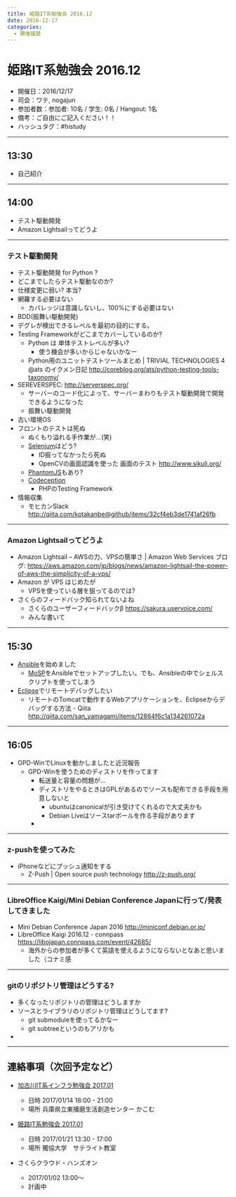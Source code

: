 ```yaml
---
title: 姫路IT系勉強会 2016.12
date: 2016-12-17
categories:
  - 開催履歴
---
```


# 姫路IT系勉強会 2016.12

* 開催日：2016/12/17
* 司会：ワテ, nogajun
* 参加者数：参加者: 10名 / 学生: 0名 / Hangout: 1名
* 備考：ご自由にご記入ください！！
* ハッシュタグ：#histudy

---
## 13:30

* 自己紹介

---

## 14:00

* テスト駆動開発
* Amazon Lightsailってどうよ

---

### テスト駆動開発

* テスト駆動開発 for Python ?
* どこまでしたらテスト駆動なのか?
* 仕様変更に弱い? 本当?
* 網羅する必要はない
    * カバレッジは意識しないし、100%にする必要はない
* BDD(振舞い駆動開発)
* デグレが検出できるレベルを最初の目的にする。
* Testing Frameworkがどこまでカバーしているのか?
    * Python は 単体テストレベルが多い?
        * 使う機会が多いからじゃないかなー
    * Python用のユニットテストツールまとめ | TRIVIAL TECHNOLOGIES 4 @ats のイクメン日記  <http://coreblog.org/ats/python-testing-tools-taxonomy/>
* SEREVERSPEC: <http://serverspec.org/>
    * サーバーのコード化によって、サーバーまわりもテスト駆動開発で開発できるようになった
    * 振舞い駆動開発
* 古い環境OS
* フロントのテストは死ぬ
    * ぬくもり溢れる手作業が…(笑)
    * [Selenium](http://www.seleniumhq.org/)はどう?
        * ID振ってなかったら死ぬ
        * OpenCVの画面認識を使った 画面のテスト http://www.sikuli.org/
    * [PhantomJS](http://phantomjs.org/)もあり?
    * [Codeception](http://codeception.com/)
        * PHPのTesting Framework
* 情報収集
    * モヒカンSlack <http://qiita.com/kotakanbe@github/items/32cf4eb3de1741af26fb>

---

### Amazon Lightsailってどうよ

* Amazon Lightsail – AWSの力、VPSの簡単さ | Amazon Web Services ブログ:  <https://aws.amazon.com/jp/blogs/news/amazon-lightsail-the-power-of-aws-the-simplicity-of-a-vps/>
* Amazon が VPS はじめたが
    * VPSを使っている層を狙ってるのでは?
* さくらのフィードバック知られてないよね
    * さくらのユーザーフィードバックβ https://sakura.uservoice.com/
    * みんな書いて


---

## 15:30

* [Ansible](https://www.ansible.com/)を始めました
    * [MoSP](https://www.mosp.jp/)をAnsibleでセットアップしたい。でも、Ansibleの中でシェルスクリプトを使ってしまう
* [Eclipse](http://www.eclipse.org/)でリモートデバッグしたい
    * リモートのTomcatで動作するWebアプリケーションを、Eclipseからデバッグする方法 - Qiita http://qiita.com/san_yamagami/items/12864f6c1a134261072a


---

## 16:05

* GPD-WinでLinuxを動かしましたと近況報告
    * GPD-Winを使うためのディストリを作ってます
        * 転送量と容量の問題が…
        * ディストリをやるときはGPLがあるのでソースも配布できる手段を用意しないと
            * ubuntuはcanonicalが引き受けてくれるので大丈夫かも
            * Debian Liveはソースtarボールを作る手段があります
        *

---

### z-pushを使ってみた

* iPhoneなどにプッシュ通知をする
    * Z-Push | Open source push technology http://z-push.org/

---

### LibreOffice Kaigi/Mini Debian Conference Japanに行って/発表してきました

* Mini Debian Conference Japan 2016 http://miniconf.debian.or.jp/
* LibreOffice Kaigi 2016.12 - connpass https://libojapan.connpass.com/event/42685/
    * 海外からの参加者が多くて英語を使えるようにならないとなあと思いました（コナミ感


---

### gitのリポジトリ管理はどうする?

* 多くなったリポジトリの管理はどうしますか
* ソースとライブラリのリポジトリ管理はどうしてます?
    * git submoduleを使ってるかなー
    * git subtreeというのもアリかも
*


---

## 連絡事項（次回予定など）

* [加古川IT系インフラ勉強会 2017.01](https://histudy.connpass.com/event/46961/)
    * 日時 2017/01/14 18:00 - 21:00
    * 場所 兵庫県立東播磨生活創造センター かこむ
* [姫路IT系勉強会 2017.01](https://histudy.connpass.com/event/47400/)
    * 日時 2017/01/21 13:30 - 17:00
    * 場所 獨協大学　サテライト教室

* さくらクラウド・ハンズオン
    * 2017/01/02 13:00〜
    * 計画中
